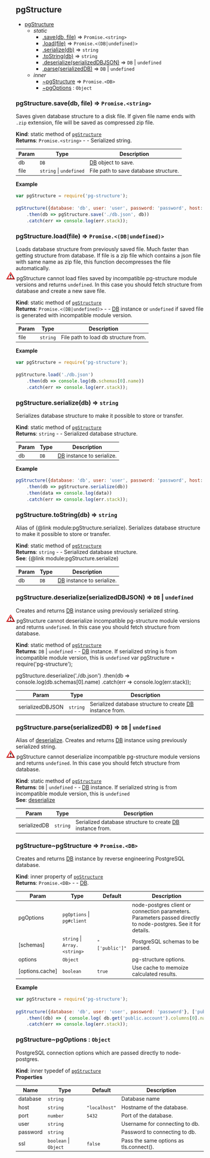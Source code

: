 <a name="module_pgStructure"></a>
## pgStructure

* [pgStructure](#module_pgStructure)
    * _static_
        * [.save(db, file)](#module_pgStructure.save) ⇒ <code>Promise.&lt;string&gt;</code>
        * [.load(file)](#module_pgStructure.load) ⇒ <code>Promise.&lt;(DB\|undefined)&gt;</code>
        * [.serialize(db)](#module_pgStructure.serialize) ⇒ <code>string</code>
        * [.toString(db)](#module_pgStructure.toString) ⇒ <code>string</code>
        * [.deserialize(serializedDBJSON)](#module_pgStructure.deserialize) ⇒ <code>DB</code> &#124; <code>undefined</code>
        * [.parse(serializedDB)](#module_pgStructure.parse) ⇒ <code>DB</code> &#124; <code>undefined</code>
    * _inner_
        * [~pgStructure](#module_pgStructure..pgStructure) ⇒ <code>Promise.&lt;DB&gt;</code>
        * [~pgOptions](#module_pgStructure..pgOptions) : <code>Object</code>

<a name="module_pgStructure.save"></a>
### pgStructure.save(db, file) ⇒ <code>Promise.&lt;string&gt;</code>
Saves given database structure to a disk file. If given file name ends with `.zip` extension, file will be saved as
compressed zip file.

**Kind**: static method of <code>[pgStructure](#module_pgStructure)</code>  
**Returns**: <code>Promise.&lt;string&gt;</code> - - Serialized string.  

| Param | Type | Description |
| --- | --- | --- |
| db | <code>DB</code> | [DB](DB) object to save. |
| file | <code>string</code> &#124; <code>undefined</code> | File path to save database structure. |

**Example**  
```js
var pgStructure = require('pg-structure');

pgStructure({database: 'db', user: 'user', password: 'password', host: 'localhost', port: 5432}, ['public', 'other_schema'])
    .then(db => pgStructure.save('./db.json', db))
    .catch(err => console.log(err.stack));
```
<a name="module_pgStructure.load"></a>
### pgStructure.load(file) ⇒ <code>Promise.&lt;(DB\|undefined)&gt;</code>
Loads database structure from previously saved file. Much faster than getting structure from database.
If file is a zip file which contains a json file with same name as zip file, this function decompresses the file
automatically.<br/>
<img src="../../images/warning-24.png" style="margin-left: -26px;"> pgStructure cannot
load files saved by incompatible pg-structure module versions and returns `undefined`. In this case you should
fetch structure from database and create a new save file.

**Kind**: static method of <code>[pgStructure](#module_pgStructure)</code>  
**Returns**: <code>Promise.&lt;(DB\|undefined)&gt;</code> - - [DB](DB) instance or `undefined` if saved file is generated with incompatible module version.  

| Param | Type | Description |
| --- | --- | --- |
| file | <code>string</code> | File path to load db structure from. |

**Example**  
```js
var pgStructure = require('pg-structure');

pgStructure.load('./db.json')
    .then(db => console.log(db.schemas[0].name))
    .catch(err => console.log(err.stack));
```
<a name="module_pgStructure.serialize"></a>
### pgStructure.serialize(db) ⇒ <code>string</code>
Serializes database structure to make it possible to store or transfer.

**Kind**: static method of <code>[pgStructure](#module_pgStructure)</code>  
**Returns**: <code>string</code> - - Serialized database structure.  

| Param | Type | Description |
| --- | --- | --- |
| db | <code>DB</code> | [DB](DB) instance to serialize. |

**Example**  
```js
pgStructure({database: 'db', user: 'user', password: 'password', host: 'localhost', port: 5432}, ['public', 'other_schema'])
    .then(db => pgStructure.serialize(db))
    .then(data => console.log(data))
    .catch(err => console.log(err.stack));
```
<a name="module_pgStructure.toString"></a>
### pgStructure.toString(db) ⇒ <code>string</code>
Alias of {@link module:pgStructure.serialize). Serializes database structure to make it possible to store or transfer.

**Kind**: static method of <code>[pgStructure](#module_pgStructure)</code>  
**Returns**: <code>string</code> - - Serialized database structure.  
**See**: {@link module:pgStructure.serialize)  

| Param | Type | Description |
| --- | --- | --- |
| db | <code>DB</code> | [DB](DB) instance to serialize. |

<a name="module_pgStructure.deserialize"></a>
### pgStructure.deserialize(serializedDBJSON) ⇒ <code>DB</code> &#124; <code>undefined</code>
Creates and returns [DB](DB) instance using previously serialized string. <br/>
<img src="../../images/warning-24.png" style="margin-left: -26px;"> pgStructure cannot
deserialize incompatible pg-structure module versions and returns `undefined`. In this case you should fetch structure from database.

**Kind**: static method of <code>[pgStructure](#module_pgStructure)</code>  
**Returns**: <code>DB</code> &#124; <code>undefined</code> - - [DB](DB) instance. If serialized string is from incompatible module version, this is `undefined`
var pgStructure = require('pg-structure');

pgStructure.deserialize('./db.json')
    .then(db => console.log(db.schemas[0].name)
    .catch(err => console.log(err.stack));  

| Param | Type | Description |
| --- | --- | --- |
| serializedDBJSON | <code>string</code> | Serialized database structure to create [DB](DB) instance from. |

<a name="module_pgStructure.parse"></a>
### pgStructure.parse(serializedDB) ⇒ <code>DB</code> &#124; <code>undefined</code>
Alias of [deserialize](#module_pgStructure.deserialize). Creates and returns [DB](DB) instance using previously serialized string. <br/>
<img src="../../images/warning-24.png" style="margin-left: -26px;"> pgStructure cannot
deserialize incompatible pg-structure module versions and returns `undefined`. In this case you should fetch structure from database.

**Kind**: static method of <code>[pgStructure](#module_pgStructure)</code>  
**Returns**: <code>DB</code> &#124; <code>undefined</code> - - [DB](DB) instance. If serialized string is from incompatible module version, this is `undefined`  
**See**: [deserialize](#module_pgStructure.deserialize)  

| Param | Type | Description |
| --- | --- | --- |
| serializedDB | <code>string</code> | Serialized database structure to create [DB](DB) instance from. |

<a name="module_pgStructure..pgStructure"></a>
### pgStructure~pgStructure ⇒ <code>Promise.&lt;DB&gt;</code>
Creates and returns [DB](DB) instance by reverse engineering PostgreSQL database.

**Kind**: inner property of <code>[pgStructure](#module_pgStructure)</code>  
**Returns**: <code>Promise.&lt;DB&gt;</code> - - [DB](DB).  

| Param | Type | Default | Description |
| --- | --- | --- | --- |
| pgOptions | <code>pgOptions</code> &#124; <code>pg#client</code> |  | node-postgres client or connection parameters. Parameters passed directly to node-postgres. See it for details. |
| [schemas] | <code>string</code> &#124; <code>Array.&lt;string&gt;</code> | <code>&quot;[&#x27;public&#x27;]&quot;</code> | PostgreSQL schemas to be parsed. |
| options | <code>Object</code> |  | pg-structure options. |
| [options.cache] | <code>boolean</code> | <code>true</code> | Use cache to memoize calculated results. |

**Example**  
```js
var pgStructure = require('pg-structure');

pgStructure({database: 'db', user: 'user', password: 'password'}, ['public', 'other_schema'])
    .then((db) => { console.log( db.get('public.account').columns[0].name ); })
    .catch(err => console.log(err.stack));
```
<a name="module_pgStructure..pgOptions"></a>
### pgStructure~pgOptions : <code>Object</code>
PostgreSQL connection options which are passed directly to node-postgres.

**Kind**: inner typedef of <code>[pgStructure](#module_pgStructure)</code>  
**Properties**

| Name | Type | Default | Description |
| --- | --- | --- | --- |
| database | <code>string</code> |  | Database name |
| host | <code>string</code> | <code>&quot;localhost&quot;</code> | Hostname of the database. |
| port | <code>number</code> | <code>5432</code> | Port of the database. |
| user | <code>string</code> |  | Username for connecting to db. |
| password | <code>string</code> |  | Password to connecting to db. |
| ssl | <code>boolean</code> &#124; <code>Object</code> | <code>false</code> | Pass the same options as tls.connect(). |

